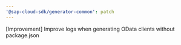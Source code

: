 ```yaml
---
'@sap-cloud-sdk/generator-common': patch
---
```


[Improvement] Improve logs when generating OData clients without package.json
